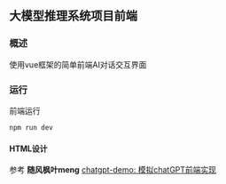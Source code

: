 ## 大模型推理系统项目前端

### 概述

使用vue框架的简单前端AI对话交互界面

### 运行

前端运行

```
npm run dev
```


#### HTML设计

参考  **随风枫叶meng**  [chatgpt-demo: 模拟chatGPT前端实现](https://gitee.com/ftry/chatgpt-demo)  